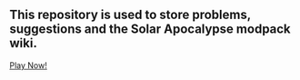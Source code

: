 ## **This repository is used to store problems, suggestions and the Solar Apocalypse modpack wiki.**

[Play Now!](https://www.curseforge.com/minecraft/modpacks/the-solar-apocalypse)

